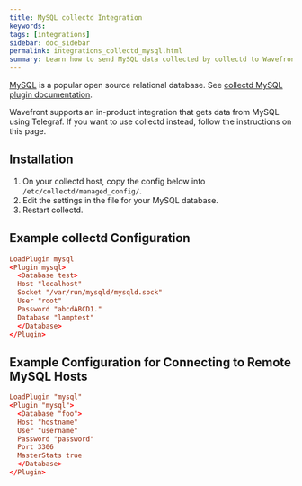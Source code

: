 ```yaml
---
title: MySQL collectd Integration
keywords:
tags: [integrations]
sidebar: doc_sidebar
permalink: integrations_collectd_mysql.html
summary: Learn how to send MySQL data collected by collectd to Wavefront.
---
```


[MySQL](https://www.mysql.com/) is a popular open source relational database. See [collectd MySQL plugin documentation](https://collectd.org/wiki/index.php/Plugin:MySQL).

Wavefront supports an in-product integration that gets data from MySQL using Telegraf. If you want to use collectd instead, follow the instructions on this page. 


## Installation

1. On your collectd host, copy the config below into `/etc/collectd/managed_config/`.
1. Edit the settings in the file for your MySQL database.
1. Restart collectd.

## Example collectd Configuration

```conf
LoadPlugin mysql
<Plugin mysql>
  <Database test>
  Host "localhost"
  Socket "/var/run/mysqld/mysqld.sock"
  User "root"
  Password "abcdABCD1."
  Database "lamptest"
  </Database>
</Plugin>
```

## Example Configuration for Connecting to Remote MySQL Hosts

```conf
LoadPlugin "mysql"
<Plugin "mysql">
  <Database "foo">
  Host "hostname"
  User "username"
  Password "password"
  Port 3306
  MasterStats true
  </Database>
</Plugin>
```
